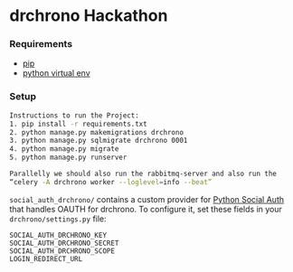 # drchrono Hackathon

### Requirements
- [pip](https://pip.pypa.io/en/stable/)
- [python virtual env](https://packaging.python.org/installing/#creating-and-using-virtual-environments)

### Setup
``` bash
Instructions to run the Project:
1. pip install -r requirements.txt
2. python manage.py makemigrations drchrono
3. python manage.py sqlmigrate drchrono 0001
4. python manage.py migrate
5. python manage.py runserver

Parallelly we should also run the rabbitmq-server and also run the
“celery -A drchrono worker --loglevel=info --beat”
```

`social_auth_drchrono/` contains a custom provider for [Python Social Auth](http://psa.matiasaguirre.net/) that handles OAUTH for drchrono. To configure it, set these fields in your `drchrono/settings.py` file:

```
SOCIAL_AUTH_DRCHRONO_KEY
SOCIAL_AUTH_DRCHRONO_SECRET
SOCIAL_AUTH_DRCHRONO_SCOPE
LOGIN_REDIRECT_URL
```
